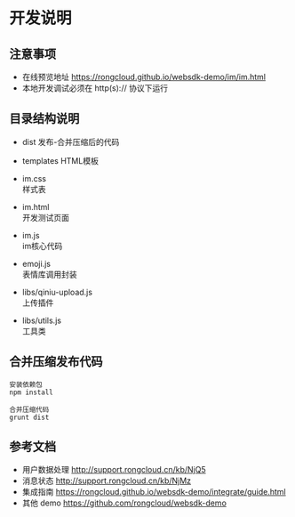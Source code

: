 # 开发说明

## 注意事项
- 在线预览地址 https://rongcloud.github.io/websdk-demo/im/im.html
- 本地开发调试必须在 http(s):// 协议下运行

## 目录结构说明
- dist 
    发布-合并压缩后的代码
    
- templates
    HTML模板

- im.css  
    样式表
- im.html  
    开发测试页面
- im.js  
    im核心代码
- emoji.js  
    表情库调用封装
- libs/qiniu-upload.js  
    上传插件
- libs/utils.js  
    工具类

## 合并压缩发布代码
```
安装依赖包
npm install

合并压缩代码
grunt dist
```

## 参考文档
- 用户数据处理 http://support.rongcloud.cn/kb/NjQ5
- 消息状态 http://support.rongcloud.cn/kb/NjMz
- 集成指南 https://rongcloud.github.io/websdk-demo/integrate/guide.html
- 其他 demo https://github.com/rongcloud/websdk-demo